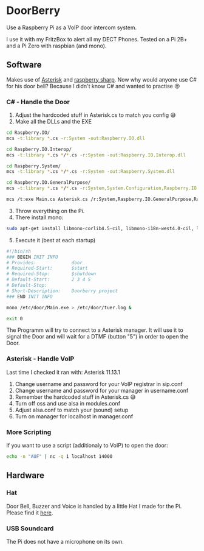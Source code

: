 # DoorBerry
Use a Raspberry Pi as a VoIP door intercom system.

I use it with my FritzBox to alert all my DECT Phones.
Tested on a Pi 2B+ and a Pi Zero with raspbian (and mono).

## Software
Makes use of [Asterisk](https://www.asterisk.org/) and [raspberry sharp](https://github.com/raspberry-sharp/).
Now why would anyone use C# for his door bell? Because I didn't know C# and wanted to practise :stuck_out_tongue_winking_eye:

### C# - Handle the Door

1. Adjust the hardcoded stuff in Asterisk.cs to match you config :sweat_smile:
2. Make all the DLLs and the EXE
```sh
cd Raspberry.IO/
mcs -t:library *.cs -r:System -out:Raspberry.IO.dll

cd Raspberry.IO.Interop/
mcs -t:library *.cs */*.cs -r:System -out:Raspberry.IO.Interop.dll

cd Raspberry.System/
mcs -t:library *.cs */*.cs -r:System -out:Raspberry.System.dll

cd Raspberry.IO.GeneralPurpose/
mcs -t:library *.cs */*.cs -r:System,System.Configuration,Raspberry.IO.Interop,Raspberry.IO,Raspberry.System -lib:../Raspberry.IO.Interop/,../Raspberry.IO/,../Raspberry.System/ -out:Raspberry.IO.GeneralPurpose.dll

mcs /t:exe Main.cs Asterisk.cs /r:System,Raspberry.IO.GeneralPurpose,Raspberry.IO.Interop,Raspberry.System,Raspberry.IO
```
3. Throw everything on the Pi.
4. There install mono:
```sh
sudo apt-get install libmono-corlib4.5-cil, libmono-i18n-west4.0-cil, libmono-i18n4.0-cil, libmono-security4.0-cil, libmono-system-configuration4.0-cil, libmono-system-security4.0-cil, libmono-system-xml4.0-cil, libmono-system4.0-cil, mono-4.0-gac, mono-gac, mono-runtime, mono-runtime-common, mono-runtime-sgen
```
5. Execute it (best at each startup)
```sh
#!/bin/sh
### BEGIN INIT INFO
# Provides:             door
# Required-Start:       $start
# Required-Stop:        $shutdown
# Default-Start:        2 3 4 5
# Default-Stop:
# Short-Description:    Doorberry project
### END INIT INFO

mono /etc/door/Main.exe > /etc/door/tuer.log &

exit 0
```

The Programm will try to connect to a Asterisk manager. It will use it to signal the Door and will wait for a DTMF (button "5") in order to open the Door.

### Asterisk - Handle VoIP

Last time I checked it ran with: Asterisk 11.13.1
1. Change username and password for your VoIP registrar in sip.conf
2. Change username and password for your manager in username.conf
3. Remember the hardcoded stuff in Asterisk.cs :sweat_smile:
4. Turn off oss and use alsa in modules.conf
5. Adjust alsa.conf to match your (sound) setup
6. Turn on manager for localhost in manager.conf

### More Scripting

If you want to use a script (additionaly to VoIP) to open the door:
```sh
echo -n "AUF" | nc -q 1 localhost 14000
```

## Hardware

### Hat
Door Bell, Buzzer and Voice is handled by a little Hat I made for the Pi. Please find it [here](https://github.com/User65k/DoorBerryHat).

### USB Soundcard
The Pi does not have a microphone on its own.
